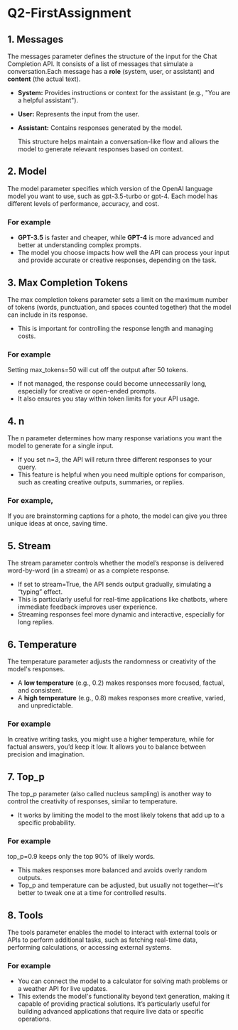 # Q2-FirstAssignment
## 1. Messages
The messages parameter defines the structure of the input for the Chat Completion API. It consists of a list of messages that simulate a conversation.Each message has a **role** (system, user, or assistant) and **content** (the actual text).  
- **System:** Provides instructions or context for the assistant (e.g., "You are a helpful assistant").  
- **User:** Represents the input from the user.  
- **Assistant:** Contains responses generated by the model.

    This structure helps maintain a conversation-like flow and allows the model to generate relevant responses based on context.
## 2. Model
The model parameter specifies which version of the OpenAI language model you want to use, such as gpt-3.5-turbo or gpt-4. Each model has different levels of performance, accuracy, and cost.
### For example 
- **GPT-3.5** is faster and cheaper, while **GPT-4** is more advanced and better at understanding complex prompts.  
- The model you choose impacts how well the API can process your input and provide accurate or creative responses, depending on the task.
## 3. Max Completion Tokens
The max completion tokens parameter sets a limit on the maximum number of tokens (words,  punctuation, and spaces counted together) that the model can include in its response.
- This is important for controlling the response length and managing costs.
### For example 
Setting max_tokens=50 will cut off the output after 50 tokens.  
- If not managed, the response could become unnecessarily long, especially for creative or open-ended prompts.
- It also ensures you stay within token limits for your API usage.
## 4. n
The n parameter determines how many response variations you want the model to generate for a single input.
- If you set n=3, the API will return three different responses to your query.
- This feature is helpful when you need multiple options for comparison, such as creating creative outputs, summaries, or replies.
### For example, 
If you are brainstorming captions for a photo, the model can give you three unique ideas at once, saving time.
## 5. Stream
The stream parameter controls whether the model’s response is delivered word-by-word (in a stream) or as a complete response.
- If set to stream=True, the API sends output gradually, simulating a “typing” effect.
- This is particularly useful for real-time applications like chatbots, where immediate feedback improves user experience.
- Streaming responses feel more dynamic and interactive, especially for long replies.
## 6. Temperature
The temperature parameter adjusts the randomness or creativity of the model's responses.
- A **low temperature** (e.g., 0.2) makes responses more focused, factual, and consistent.
- A **high temperature** (e.g., 0.8) makes responses more creative, varied, and unpredictable.
###  For example 
In creative writing tasks, you might use a higher temperature, while for factual answers, you’d keep it low. It allows you to balance between precision and imagination.
## 7. Top_p
The top_p parameter (also called nucleus sampling) is another way to control the creativity of responses, similar to temperature.
- It works by limiting the model to the most likely tokens that add up to a specific probability.
### For example 
 top_p=0.9 keeps only the top 90% of likely words.  
 - This makes responses more balanced and avoids overly random outputs.  
 - Top_p and temperature can be adjusted, but usually not together—it's better to tweak one at a time for controlled results.
## 8. Tools
The tools parameter enables the model to interact with external tools or APIs to perform additional tasks, such as fetching real-time data, performing calculations, or accessing external systems.
### For example 
- You can connect the model to a calculator for solving math problems or a weather API for live updates.
- This extends the model's functionality beyond text generation, making it capable of providing practical solutions. It’s particularly useful
  for building advanced applications that require live data or specific operations.

